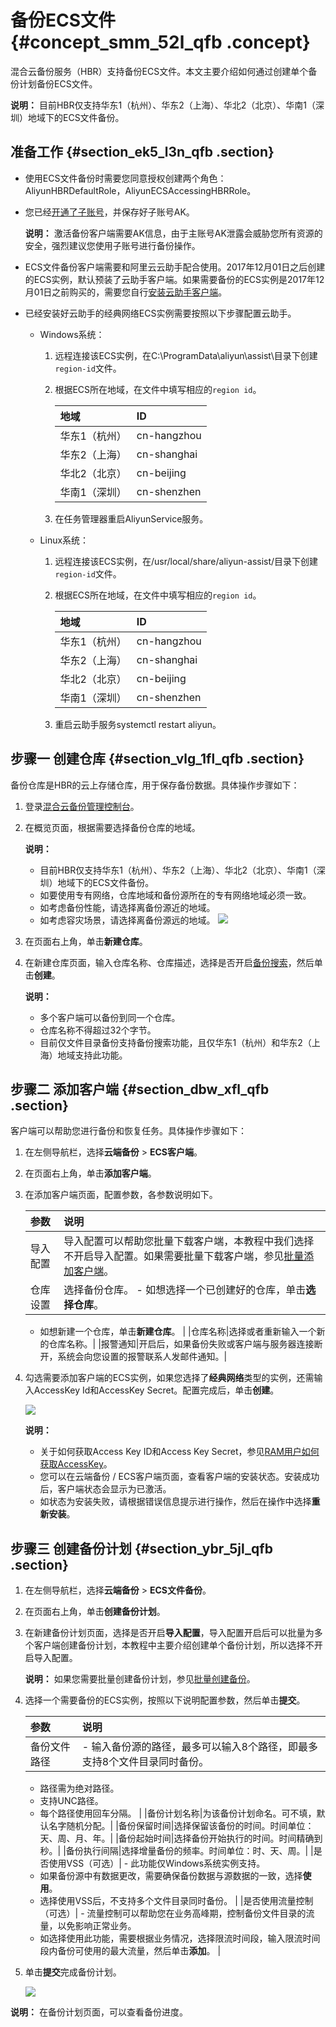 # 备份ECS文件 {#concept_smm_52l_qfb .concept}

混合云备份服务（HBR）支持备份ECS文件。本文主要介绍如何通过创建单个备份计划备份ECS文件。

**说明：** 目前HBR仅支持华东1（杭州）、华东2（上海）、华北2（北京）、华南1（深圳）地域下的ECS文件备份。

## 准备工作 {#section_ek5_l3n_qfb .section}

-   使用ECS文件备份时需要您同意授权创建两个角色：AliyunHBRDefaultRole，AliyunECSAccessingHBRRole。
-   您已经[开通了子账号](../../../../intl.zh-CN/最佳实践/用户权限管理.md)，并保存好子账号AK。

    **说明：** 激活备份客户端需要AK信息，由于主账号AK泄露会威胁您所有资源的安全，强烈建议您使用子账号进行备份操作。

-   ECS文件备份客户端需要和阿里云云助手配合使用。2017年12月01日之后创建的ECS实例，默认预装了云助手客户端。如果需要备份的ECS实例是2017年12月01日之前购买的，需要您自行[安装云助手客户端](../../../../intl.zh-CN/用户指南/云助手/云助手客户端.md)。

-   已经安装好云助手的经典网络ECS实例需要按照以下步骤配置云助手。

    -   Windows系统：
        1.  远程连接该ECS实例，在C:\\ProgramData\\aliyun\\assist\\目录下创建`region-id`文件。
        2.  根据ECS所在地域，在文件中填写相应的`region id`。

            |地域|ID|
            |:-|:-|
            |华东1（杭州）|cn-hangzhou|
            |华东2（上海）|cn-shanghai|
            |华北2（北京）|cn-beijing|
            |华南1（深圳）|cn-shenzhen|

        3.  在任务管理器重启AliyunService服务。
    -   Linux系统：
        1.  远程连接该ECS实例，在/usr/local/share/aliyun-assist/目录下创建`region-id`文件。
        2.  根据ECS所在地域，在文件中填写相应的`region id`。

            |地域|ID|
            |:-|:-|
            |华东1（杭州）|cn-hangzhou|
            |华东2（上海）|cn-shanghai|
            |华北2（北京）|cn-beijing|
            |华南1（深圳）|cn-shenzhen|

        3.  重启云助手服务systemctl restart aliyun。

## 步骤一 创建仓库 {#section_vlg_1fl_qfb .section}

备份仓库是HBR的云上存储仓库，用于保存备份数据。具体操作步骤如下：

1.  登录[混合云备份管理控制台](https://hbr.console.aliyun.com)。
2.  在概览页面，根据需要选择备份仓库的地域。

    **说明：** 

    -   目前HBR仅支持华东1（杭州）、华东2（上海）、华北2（北京）、华南1（深圳）地域下的ECS文件备份。
    -   如要使用专有网络，仓库地域和备份源所在的专有网络地域必须一致。
    -   如考虑备份性能，请选择离备份源近的地域。
    -   如考虑容灾场景，请选择离备份源远的地域。
    ![](http://static-aliyun-doc.oss-cn-hangzhou.aliyuncs.com/assets/img/40337/154328760121115_zh-CN.png)

3.  在页面右上角，单击**新建仓库**。
4.  在新建仓库页面，输入仓库名称、仓库描述，选择是否开启[备份搜索](../../../../intl.zh-CN/用户指南/文件备份/备份搜索.md)，然后单击**创建**。

    **说明：** 

    -   多个客户端可以备份到同一个仓库。
    -   仓库名称不得超过32个字节。
    -   目前仅文件目录备份支持备份搜索功能，且仅华东1（杭州）和华东2（上海）地域支持此功能。

## 步骤二 添加客户端 {#section_dbw_xfl_qfb .section}

客户端可以帮助您进行备份和恢复任务。具体操作步骤如下：

1.  在左侧导航栏，选择**云端备份** \> **ECS客户端**。
2.  在页面右上角，单击**添加客户端**。
3.  在添加客户端页面，配置参数，各参数说明如下。

    |参数|说明|
    |:-|:-|
    |导入配置|导入配置可以帮助您批量下载客户端，本教程中我们选择不开启导入配置。如果需要批量下载客户端，参见[批量添加客户端](../../../../intl.zh-CN/用户指南/ECS文件备份/添加客户端.md#section_uyc_4rm_qfb)。|
    |仓库设置|选择备份仓库。    -   如想选择一个已创建好的仓库，单击**选择仓库**。
    -   如想新建一个仓库，单击**新建仓库**。
|
    |仓库名称|选择或者重新输入一个新的仓库名称。|
    |报警通知|开启后，如果备份失败或客户端与服务器连接断开，系统会向您设置的报警联系人发邮件通知。|

4.  勾选需要添加客户端的ECS实例，如果您选择了**经典网络**类型的实例，还需输入AccessKey Id和AccessKey Secret。配置完成后，单击**创建**。

    ![](http://static-aliyun-doc.oss-cn-hangzhou.aliyuncs.com/assets/img/40740/154328760121227_zh-CN.png)

    **说明：** 

    -   关于如何获取Access Key ID和Access Key Secret，参见[RAM用户如何获取AccessKey](../../../../intl.zh-CN/常见问题/RAM用户如何获取AccessKey.md)。
    -   您可以在云端备份 / ECS客户端页面，查看客户端的安装状态。安装成功后，客户端状态会显示为已激活。
    -   如状态为安装失败，请根据错误信息提示进行操作，然后在操作中选择**重新安装**。

## 步骤三 创建备份计划 {#section_ybr_5jl_qfb .section}

1.  在左侧导航栏，选择**云端备份** \> **ECS文件备份**。
2.  在页面右上角，单击**创建备份计划**。
3.  在新建备份计划页面，选择是否开启**导入配置**，导入配置开启后可以批量为多个客户端创建备份计划，本教程中主要介绍创建单个备份计划，所以选择不开启导入配置。

    **说明：** 如果您需要批量创建备份计划，参见[批量创建备份](../../../../intl.zh-CN/用户指南/ECS文件备份/创建备份任务.md#section_kpq_f2n_qfb)。

4.  选择一个需要备份的ECS实例，按照以下说明配置参数，然后单击**提交**。

    |参数|说明|
    |:-|:-|
    |备份文件路径|     -   输入备份源的路径，最多可以输入8个路径，即最多支持8个文件目录同时备份。
    -   路径需为绝对路径。
    -   支持UNC路径。
    -   每个路径使用回车分隔。
 |
    |备份计划名称|为该备份计划命名。可不填，默认名字随机分配。|
    |备份保留时间|选择保留该备份的时间。时间单位：天、周、月、年。|
    |备份起始时间|选择备份开始执行的时间。时间精确到秒。|
    |备份执行间隔|选择增量备份的频率。时间单位：时、天、周。|
    |是否使用VSS（可选）|     -   此功能仅Windows系统实例支持。
    -   如果备份源中有数据更改，需要确保备份数据与源数据的一致，选择**使用**。
    -   选择使用VSS后，不支持多个文件目录同时备份。
 |
    |是否使用流量控制（可选）|     -   流量控制可以帮助您在业务高峰期，控制备份文件目录的流量，以免影响正常业务。
    -   如选择使用此功能，需要根据业务情况，选择限流时间段，输入限流时间段内备份可使用的最大流量，然后单击**添加**。
 |

5.  单击**提交**完成备份计划。

    ![](http://static-aliyun-doc.oss-cn-hangzhou.aliyuncs.com/assets/img/40740/154328760132725_zh-CN.png)


**说明：** 在备份计划页面，可以查看备份进度。

